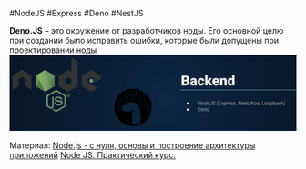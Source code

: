 #NodeJS #Express #Deno #NestJS 

**Deno.JS** – это окружение от разработчиков ноды. Его основной целю при создании было исправить ошибки, которые были допущены при проектировании ноды
![](../_png/94c64ace59234aa8c00526f7c53abfa8.png)


Материал:
[Node.js - с нуля, основы и построение архитектуры приложений](NodeJS/Node.js%20-%20с%20нуля,%20основы%20и%20построение%20архитектуры%20приложений.md)
[Node JS. Практический курс.](../../Development/BackEnd%20-%20Node.JS%20+%20Express__Mongo,%20Graph,%20SQL/Владилен%20Минин%20-%20%20Node%20JS.%20Практический%20курс.%20(Mongo,%20GraphQL,%20MySQL,%20Express)%20(2020)/Node%20JS.%20Практический%20курс..md)
